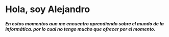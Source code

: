 # Hola, soy Alejandro

##### En estos momentos aun me encuentro aprendiendo sobre el mundo de la informática. por lo cual no tengo mucho que ofrecer por el momento.
